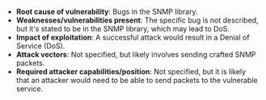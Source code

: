 - **Root cause of vulnerability**: Bugs in the SNMP library.
- **Weaknesses/vulnerabilities present**: The specific bug is not described, but it's stated to be in the SNMP library, which may lead to DoS.
- **Impact of exploitation**: A successful attack would result in a Denial of Service (DoS).
- **Attack vectors**: Not specified, but likely involves sending crafted SNMP packets.
- **Required attacker capabilities/position**: Not specified, but it is likely that an attacker would need to be able to send packets to the vulnerable service.